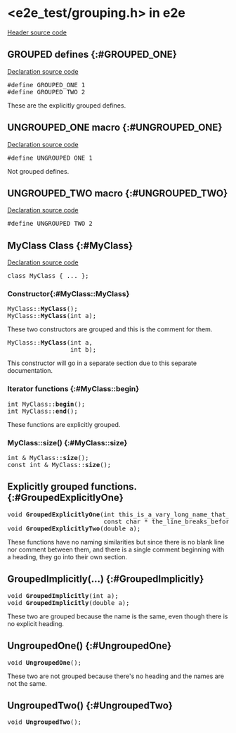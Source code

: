 # \<e2e_test/grouping.h\> in e2e

[Header source code](https://fuchsia.googlesource.com/fuchsia/+/refs/heads/main/tools/cppdocgen/e2e_test/grouping.h)

## GROUPED defines {:#GROUPED_ONE}

[Declaration source code](https://fuchsia.googlesource.com/fuchsia/+/refs/heads/main/tools/cppdocgen/e2e_test/grouping.h#31)

<pre class="devsite-disable-click-to-copy">
<span class="kwd">#define</span> <span class="lit">GROUPED_ONE</span> 1
<span class="kwd">#define</span> <span class="lit">GROUPED_TWO</span> 2
</pre>


These are the explicitly grouped defines.

## UNGROUPED_ONE macro {:#UNGROUPED_ONE}

[Declaration source code](https://fuchsia.googlesource.com/fuchsia/+/refs/heads/main/tools/cppdocgen/e2e_test/grouping.h#13)

<pre class="devsite-disable-click-to-copy">
<span class="kwd">#define</span> <span class="lit">UNGROUPED_ONE</span> 1
</pre>

Not grouped defines.

## UNGROUPED_TWO macro {:#UNGROUPED_TWO}

[Declaration source code](https://fuchsia.googlesource.com/fuchsia/+/refs/heads/main/tools/cppdocgen/e2e_test/grouping.h#14)

<pre class="devsite-disable-click-to-copy">
<span class="kwd">#define</span> <span class="lit">UNGROUPED_TWO</span> 2
</pre>


## MyClass Class {:#MyClass}

[Declaration source code](https://fuchsia.googlesource.com/fuchsia/+/refs/heads/main/tools/cppdocgen/e2e_test/grouping.h#34)

<pre class="devsite-disable-click-to-copy">
<span class="kwd">class</span> <span class="typ">MyClass</span> { <span class="com">...</span> };
</pre>

### Constructor{:#MyClass::MyClass}

<pre class="devsite-disable-click-to-copy">
MyClass::<b>MyClass</b>();
MyClass::<b>MyClass</b>(<span class="typ">int</span> a);
</pre>

These two constructors are grouped and this is the comment for them.


<pre class="devsite-disable-click-to-copy">
MyClass::<b>MyClass</b>(<span class="typ">int</span> a,
                 <span class="typ">int</span> b);
</pre>

This constructor will go in a separate section due to this separate documentation.


### Iterator functions {:#MyClass::begin}

<pre class="devsite-disable-click-to-copy">
<span class="typ">int</span> MyClass::<b>begin</b>();
<span class="typ">int</span> MyClass::<b>end</b>();
</pre>


These functions are explicitly grouped.


### MyClass::size() {:#MyClass::size}

<pre class="devsite-disable-click-to-copy">
<span class="typ">int &amp;</span> MyClass::<b>size</b>();
<span class="typ">const int &amp;</span> MyClass::<b>size</b>();
</pre>


## Explicitly grouped functions. {:#GroupedExplicitlyOne}

<pre class="devsite-disable-click-to-copy">
<span class="typ">void</span> <b>GroupedExplicitlyOne</b>(<span class="typ">int</span> this_is_a_vary_long_name_that_forces_the_next_line_break,
                          <span class="typ">const char *</span> the_line_breaks_before_here);
<span class="typ">void</span> <b>GroupedExplicitlyTwo</b>(<span class="typ">double</span> a);
</pre>


These functions have no naming similarities but since there is no blank line nor comment between
them, and there is a single comment beginning with a heading, they go into their own section.


## GroupedImplicitly(…) {:#GroupedImplicitly}

<pre class="devsite-disable-click-to-copy">
<span class="typ">void</span> <b>GroupedImplicitly</b>(<span class="typ">int</span> a);
<span class="typ">void</span> <b>GroupedImplicitly</b>(<span class="typ">double</span> a);
</pre>

These two are grouped because the name is the same, even though there is no explicit heading.


## UngroupedOne() {:#UngroupedOne}

<pre class="devsite-disable-click-to-copy">
<span class="typ">void</span> <b>UngroupedOne</b>();
</pre>

These two are not grouped because there's no heading and the names are not the same.


## UngroupedTwo() {:#UngroupedTwo}

<pre class="devsite-disable-click-to-copy">
<span class="typ">void</span> <b>UngroupedTwo</b>();
</pre>


